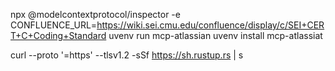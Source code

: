 npx @modelcontextprotocol/inspector -e CONFLUENCE_URL=https://wiki.sei.cmu.edu/confluence/display/c/SEI+CERT+C+Coding+Standard uvenv run mcp-atlassian
 uvenv install mcp-atlassiat        


curl --proto '=https' --tlsv1.2 -sSf https://sh.rustup.rs | s
